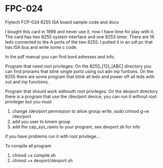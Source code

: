# FPC-024
Flytech FCP-024 8255 ISA board sample code and docs

I bought this card in 1998 and never use it, now I have time for play with it.
The card has two 8255 system interface and one 8253 timer.
There are 16 leds connected to the A ports of the two 8255.
I putted it in an odl pc that has ISA bus and write some c code.

In the pdf manual you can find bord adresses and info.

Program that need root privileges:
On the 8255_[12]_[ABC] directory you can find prorams that blink single ports using out adn inp funtions.
On the 8255 there are some program that blink all leds and power off all leds with out and inp functions.

Program that should work withouth root privileges:
On the devport directory there is a program that use the /dev/port device, you can run it without root privileger but you must
1. change /dev/port permission to allow group write, sudo chmod g+w /dev/port
2. add you user to kmem group
3. add the cap_sys_rawio to your program, see devport.sh for info

if you have problems run it with root privilege...

To compile all program
1. chmod +x compile.sh
2. chmod +x devport/devport.sh 

